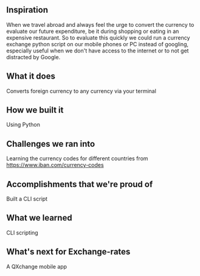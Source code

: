 ## Inspiration
When we travel abroad and always feel the urge to convert the currency to evaluate our future expenditure, be it during shopping or eating in an expensive restaurant. So to evaluate this quickly we could run a currency exchange python script on our mobile phones or PC instead of googling, especially useful when we don't have access to the internet or to not get distracted by Google.
## What it does
Converts foreign currency to any currency via your terminal
## How we built it
Using Python
## Challenges we ran into
Learning the currency codes for different countries from https://www.iban.com/currency-codes
## Accomplishments that we're proud of
Built a CLI script 
## What we learned
CLI scripting
## What's next for Exchange-rates
A QXchange mobile app
